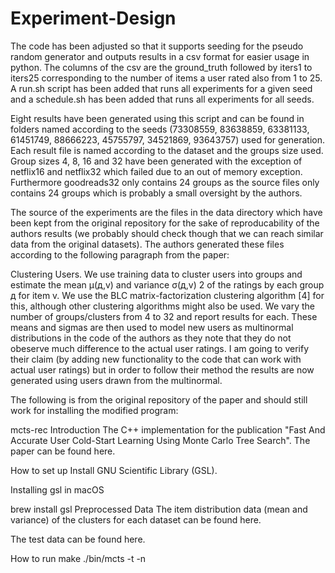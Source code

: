 # Experiment-Design
The code has been adjusted so that it supports seeding for the pseudo random generator and outputs results in a csv format for easier usage in python. The columns of the csv are the ground_truth followed by iters1 to iters25 corresponding to the number of items a user rated also from 1 to 25. A run.sh script has been added that runs all experiments for a given seed and a schedule.sh has been added that runs all experiments for all seeds.

Eight results have been generated using this script and can be found in folders named according to the seeds (73308559, 83638859, 63381133, 61451749, 88666223, 45755797, 34521869, 93643757) used for generation. Each result file is named according to the dataset and the groups size used. Group sizes 4, 8, 16 and 32 have been generated with the exception of netflix16 and netflix32 which failed due to an out of memory exception. Furthermore goodreads32 only contains 24 groups as the source files only contains 24 groups which is probably a small oversight by the authors.

The source of the experiments are the files in the data directory which have been kept from the original repository for the sake of reproducability of the authors results (we probably should check though that we can reach similar data from the original datasets). The authors generated these files according to the following paragraph from the paper:

Clustering Users. We use training data to cluster users into groups 
and estimate the mean µ(д,v) and variance σ(д,v) 2 of the ratings
by each group д for item v. We use the BLC matrix-factorization
clustering algorithm [4] for this, although other clustering algorithms 
might also be used. We vary the number of groups/clusters
from 4 to 32 and report results for each.
These means and sigmas are then used to model new users as multinormal distributions in the code of the authors as they note that they do not obeserve much difference to the actual user ratings. I am going to verify their claim (by adding new functionality to the code that can work with actual user ratings) but in order to follow their method the results are now generated using users drawn from the multinormal.

The following is from the original repository of the paper and should still work for installing the modified program:

mcts-rec
Introduction
The C++ implementation for the publication "Fast And Accurate User Cold-Start Learning Using Monte Carlo Tree Search". The paper can be found here.

How to set up
Install GNU Scientific Library (GSL).

Installing gsl in macOS

brew install gsl
Preprocessed Data
The item distribution data (mean and variance) of the clusters for each dataset can be found here.

The test data can be found here.

How to run
make
./bin/mcts -t <samples per group> -n <num recommendations>
